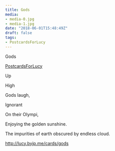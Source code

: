 ```yaml
---
title: Gods
media:
- media-0.jpg
- media-1.jpg
date: "2018-06-01T15:48:49Z"
draft: false
tags:
- PostcardsForLucy
---
```

Gods

[PostcardsForLucy](/tags/postcardsforlucy)



Up

High

Gods laugh,

Ignorant

On their Olympi,

Enjoying the golden sunshine.

The impurities of earth obscured by endless cloud.



http://lucy.byjp.me/cards/gods
